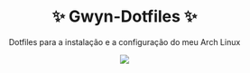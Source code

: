 <h1 align="center">✨ Gwyn-Dotfiles ✨</h1>

<p align="center">
Dotfiles para a instalação e a configuração do meu Arch Linux
</p>

<p align="center">
<a href="https://github.com/Axenide/Ax-Shell">
  <img src="assets/cover.png">
  </a>
</p>
